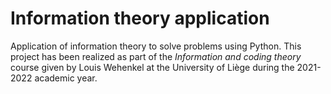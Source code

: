 # Information theory application
Application of information theory to solve problems using Python. This project has been realized as part of the *Information and coding theory* course given by Louis Wehenkel at the University of Liège during the 2021-2022 academic year.

